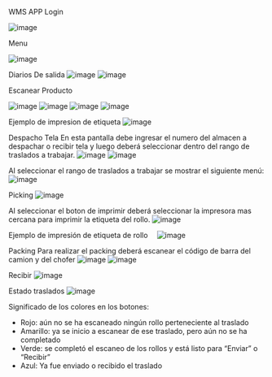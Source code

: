WMS APP
Login

 ![image](https://github.com/borisavila539/WMSAPP/assets/68365374/f0e2a588-05f7-4f41-a546-bf74f1176cca)

Menu

 ![image](https://github.com/borisavila539/WMSAPP/assets/68365374/22729e91-6099-4f5b-b15b-5042169e0306)

Diarios De salida
 ![image](https://github.com/borisavila539/WMSAPP/assets/68365374/762fca4a-798e-47f1-8826-4593b1ddedae)
![image](https://github.com/borisavila539/WMSAPP/assets/68365374/e76b6288-b850-4a50-827c-01a6925f72ab)

 
Escanear Producto
 
![image](https://github.com/borisavila539/WMSAPP/assets/68365374/cce29c6a-8f9b-4cb0-b8c1-104d4a4d52b4)
![image](https://github.com/borisavila539/WMSAPP/assets/68365374/687e3fc7-0d02-45c5-88f8-90cf1162214e)
![image](https://github.com/borisavila539/WMSAPP/assets/68365374/9778e929-bd02-4e99-9432-79fb556abae5)
![image](https://github.com/borisavila539/WMSAPP/assets/68365374/f37b9d64-33ae-42c0-b69c-2acbdab8045b)

Ejemplo de impresion de etiqueta
 ![image](https://github.com/borisavila539/WMSAPP/assets/68365374/3c39c54b-2d71-4ab5-95ac-bebca030355d)

Despacho Tela
En esta pantalla debe ingresar el numero del almacen a despachar o recibir tela y luego deberá seleccionar dentro del rango de traslados a trabajar.
 ![image](https://github.com/borisavila539/WMSAPP/assets/68365374/4f621f91-d969-40c4-868f-f3605de71030)
![image](https://github.com/borisavila539/WMSAPP/assets/68365374/254602ba-2b6a-4320-baf9-810e59c33f89)

 
Al seleccionar el rango de traslados a trabajar se mostrar el siguiente menú:
 ![image](https://github.com/borisavila539/WMSAPP/assets/68365374/8f8bcf1c-8b81-44f8-9003-e1a9be3514a2)

Picking
 ![image](https://github.com/borisavila539/WMSAPP/assets/68365374/2be768d1-1b5e-47a0-91fb-1445225ddd39)

Al seleccionar el boton de imprimir deberá seleccionar la impresora mas cercana para imprimir la etiqueta del rollo.
 ![image](https://github.com/borisavila539/WMSAPP/assets/68365374/2c52414a-c7a8-4c5c-9561-591fb5e30d71)

Ejemplo de impresión de etiqueta de rollo 
 ![image](https://github.com/borisavila539/WMSAPP/assets/68365374/7dad6b3b-cb2f-4c96-9429-b62fd058914c)

Packing
Para realizar el packing deberá escanear el código de barra del camion y del chofer
 ![image](https://github.com/borisavila539/WMSAPP/assets/68365374/d2635f8b-fdbe-40a9-bf00-10e2a95993b4)
![image](https://github.com/borisavila539/WMSAPP/assets/68365374/9609eccf-bb39-4257-b7eb-dd28c5320736)


Recibir
 ![image](https://github.com/borisavila539/WMSAPP/assets/68365374/92d4aa4e-f5fe-4b29-bb36-fc327a16116a)

Estado traslados
 ![image](https://github.com/borisavila539/WMSAPP/assets/68365374/478e57df-1eb6-4c2a-b656-951fe9256368)

Significado de los colores en los botones:
-	Rojo: aún no se ha escaneado ningún rollo perteneciente al traslado
-	Amarillo: ya se inicio a escanear de ese traslado, pero aún no se ha completado
-	Verde: se completó el escaneo de los rollos y está listo para “Enviar” o “Recibir”
-	Azul: Ya fue enviado o recibido el traslado

